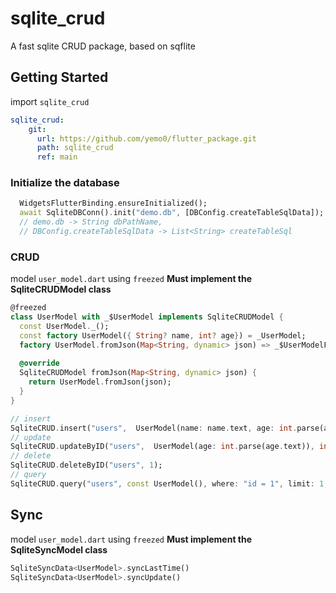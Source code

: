 # sqlite_crud
A fast sqlite CRUD package, based on sqflite

## Getting Started 
import `sqlite_crud`
```yaml
sqlite_crud:
    git: 
      url: https://github.com/yemo0/flutter_package.git
      path: sqlite_crud
      ref: main
```

### Initialize the database
```dart
  WidgetsFlutterBinding.ensureInitialized();
  await SqliteDBConn().init("demo.db", [DBConfig.createTableSqlData]);
  // demo.db -> String dbPathName,
  // DBConfig.createTableSqlData -> List<String> createTableSql
```

### CRUD
model `user_model.dart` using `freezed`
**Must implement the SqliteCRUDModel class**
```dart
@freezed
class UserModel with _$UserModel implements SqliteCRUDModel {
  const UserModel._();
  const factory UserModel({ String? name, int? age}) = _UserModel;
  factory UserModel.fromJson(Map<String, dynamic> json) => _$UserModelFromJson(json);
  
  @override
  SqliteCRUDModel fromJson(Map<String, dynamic> json) {
    return UserModel.fromJson(json);
  }
}
```

```dart
// insert 
SqliteCRUD.insert("users",  UserModel(name: name.text, age: int.parse(age.text)));
// update
SqliteCRUD.updateByID("users",  UserModel(age: int.parse(age.text)), int.parse(id.text));
// delete
SqliteCRUD.deleteByID("users", 1);
// query
SqliteCRUD.query("users", const UserModel(), where: "id = 1", limit: 1, ....);
```

## Sync
model `user_model.dart` using `freezed`
**Must implement the SqliteSyncModel class**
```dart
SqliteSyncData<UserModel>.syncLastTime()
SqliteSyncData<UserModel>.syncUpdate()
```